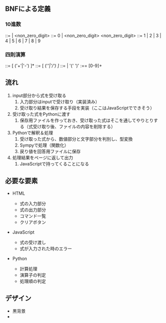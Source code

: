 
  
## BNFによる定義
### 10進数
<integer> ::= <digit> | <non_zero_digit> <integer>
<digit> ::= 0 | <non_zero_digit>
<non_zero_digit> ::= 1 | 2 | 3 | 4 | 5 | 6 | 7 | 8 | 9

### 四則演算
<expr>   ::= <term> [ ('+'|'-') <term> ]*
<term>   ::= <factor> [ ('*'|'/') <factor> ]*
<factor> ::= <number> | '(' <expr> ')'
<number> :== [0-9]+

## 流れ
1. input部分から式を受け取る
   1. 入力部分はinputで受け取り（実装済み）
   2. 受け取り結果を保存する手段を実装（ここはJavaScriptでできそう）
2. 受け取った式をPythonに渡す
   1. 保存用ファイルを作っておき、受け取った式はそこを通してやりとりする（式受け取り後、ファイルの内容を削除する）
3. Pythonで解釈＆処理
   1. 受け取った式から、数値部分と文字部分を判別し、型変換
   2. Sympyで処理（関数化）
   3. 戻り値を回答用ファイルに保存
4. 処理結果をページに返して出力
   1. JavaScriptで持ってくることになる

## 必要な要素
- HTML
  - 式の入力部分
  - 式の出力部分
  - コマンド一覧
  - クリアボタン

- JavaScript
  - 式の受け渡し
  - 式が入力された時のエラー

- Python
  - 計算処理
  - 演算子の判定
  - 処理順の判定


## デザイン
- 黒背景
- 
